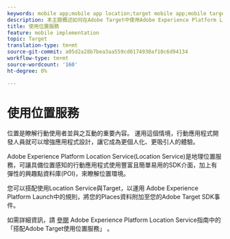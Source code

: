 ```yaml
---
keywords: mobile app;mobile app location;target mobile app;mobile target locations;location service;adobe experience cloud location service;pois;points of interest;sdk;location
description: 本主題概述如何在Adobe Target中使用Adobe Experience Platform Location Service。
title: 使用位置服務
feature: mobile implementation
topic: Target
translation-type: tm+mt
source-git-commit: a05d2a28b7bea3aa559cd0174930af10c6d94134
workflow-type: tm+mt
source-wordcount: '160'
ht-degree: 0%

---
```



# 使用位置服務

位置是瞭解行動使用者並與之互動的重要內容。 運用這個情境，行動應用程式開發人員就可以增強應用程式設計，讓它成為更個人化、更吸引人的體驗。

Adobe Experience Platform Location Service(Location Service)是地理位置服務，可讓具備位置感知的行動應用程式使用豐富且簡單易用的SDK介面，加上有彈性的興趣點資料庫(POI)，來瞭解位置環境。

您可以搭配使用Location Service與Target，以運用 [](https://experienceleague.adobe.com/docs/launch/using/overview.html) Adobe Experience Platform Launch中的規則，將您的Places資料附加至您的Adobe Target SDK事件。

如需詳細資訊，請 [參閱](https://experienceleague.adobe.com/docs/places/using/use-places-with-other-solutions/places-target/places-target.html) Adobe Experience Platform Location Service指南中的「搭配Adobe Target使用位置服務」 [](https://experienceleague.adobe.com/docs/places/using/home.html)。
